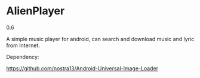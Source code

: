 AlienPlayer
===========
0.6

A simple music player for android, can search and download music and lyric from Internet.


Dependency:

https://github.com/nostra13/Android-Universal-Image-Loader